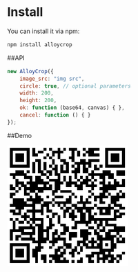 # Install

You can install it via npm:

```html
npm install alloycrop
```


##API

```js
new AlloyCrop({
    image_src: "img src",
    circle: true, // optional parameters
    width: 200,
    height: 200,
    ok: function (base64, canvas) { },
    cancel: function () { }
});
```

##Demo

![alloy_crop.png](alloy_crop.png)